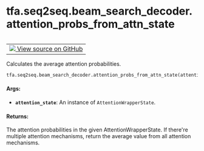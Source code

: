 <div itemscope itemtype="http://developers.google.com/ReferenceObject">
<meta itemprop="name" content="tfa.seq2seq.beam_search_decoder.attention_probs_from_attn_state" />
<meta itemprop="path" content="Stable" />
</div>

# tfa.seq2seq.beam_search_decoder.attention_probs_from_attn_state


<table class="tfo-notebook-buttons tfo-api" align="left">

<td>
  <a target="_blank" href="https://github.com/tensorflow/addons/tree/r0.5/tensorflow_addons/seq2seq/beam_search_decoder.py#L1070-L1090">
    <img src="https://www.tensorflow.org/images/GitHub-Mark-32px.png" />
    View source on GitHub
  </a>
</td></table>



Calculates the average attention probabilities.

``` python
tfa.seq2seq.beam_search_decoder.attention_probs_from_attn_state(attention_state)
```



<!-- Placeholder for "Used in" -->


#### Args:


* <b>`attention_state`</b>: An instance of `AttentionWrapperState`.


#### Returns:

The attention probabilities in the given AttentionWrapperState.
If there're multiple attention mechanisms, return the average value from
all attention mechanisms.

